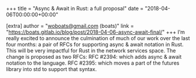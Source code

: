 +++
title = "Async & Await in Rust: a full proposal"
date = "2018-04-06T00:00:00+00:00"

[extra]
author = "woboats@gmail.com (boats)"
link = "https://boats.gitlab.io/blog/post/2018-04-06-async-await-final/"
+++
I&rsquo;m really excited to announce the culmination of much of our work over the last four months: a pair of RFCs for supporting async &amp; await notation in Rust. This will be very impactful for Rust in the network services space. The change is proposed as two RFCs:
 RFC #2394: which adds async &amp; await notation to the language. RFC #2395: which moves a part of the futures library into std to support that syntax.